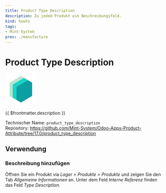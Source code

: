 ```yaml
---
title: Product Type Description
description: Zu jedem Produkt ein Beschreibungsfeld.
kind: howto
tags:
- Mint-System
prev: ./manufacture
---
```

# Product Type Description
![icon_oms_box](attachments/icons_odoo_mint_system.png)

{{ $frontmatter.description }}

Technischer Name: `product_type_description`\
Repository: <https://github.com/Mint-System/Odoo-Apps-Product-Attribute/tree/17.0/product_type_description>

## Verwendung

### Beschreibung hinzufügen

Öffnen Sie ein Produkt via *Lager > Produkte > Produkte* und zeigen Sie den Tab *Allgemeine Informationen* an. Unter dem Feld *Interne Referenz* finden das Feld *Type Description*.
